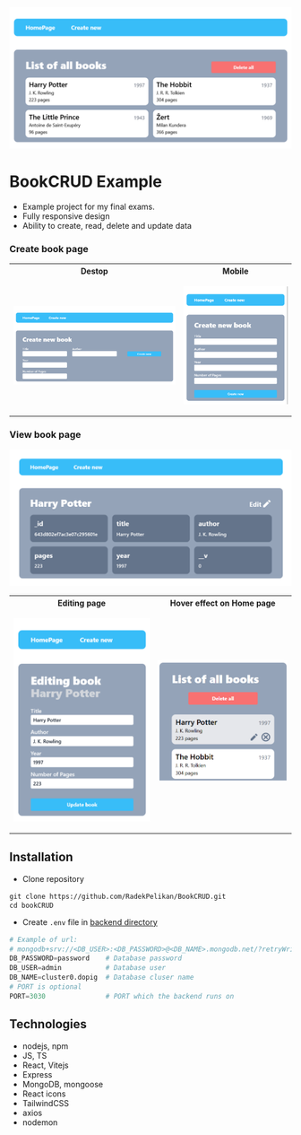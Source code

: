 ![Title image](./docs/img/title.png)

# BookCRUD Example

- Example project for my final exams.
- Fully responsive design
- Ability to create, read, delete and update data


### Create book page

<table>
<tr>
<th> Destop </th>
<th> Mobile </th>
</tr>
<tr>
<td>

![](./docs/img/createBookDesktop.png)

</td>
<td>

![](./docs/img/createBookMobile.png)

</td>
</tr>
</table>

### View book page

![](./docs/img/bookViewDesktop.png)

<table>
<tr>
<th> Editing page </th>
<th> Hover effect on Home page </th>
</tr>
<tr>
<td>

![](./docs/img/editBookMobile.png)

</td>
<td>

![](./docs/img/hoverEffect.png)

</td>
</tr>
</table>

## Installation

- Clone repository 
```
git clone https://github.com/RadekPelikan/BookCRUD.git
cd bookCRUD
```
- Create `.env` file in [backend directory](./backend/)
```python
# Example of url:
# mongodb+srv://<DB_USER>:<DB_PASSWORD>@<DB_NAME>.mongodb.net/?retryWrites=true&w=majority
DB_PASSWORD=password    # Database password
DB_USER=admin           # Database user
DB_NAME=cluster0.dopig  # Database cluser name
# PORT is optional
PORT=3030               # PORT which the backend runs on
``` 

## Technologies

- nodejs, npm
- JS, TS
- React, Vitejs
- Express
- MongoDB, mongoose
- React icons
- TailwindCSS
- axios
- nodemon